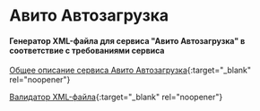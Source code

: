 # Авито Автозагрузка #
#### Генератор XML-файла для сервиса "Авито Автозагрузка" в соответствие с требованиями сервиса ####

[Общее описание сервиса Авито Автозагрузка](https://autoload.avito.ru/format/){:target="_blank" rel="noopener"}

[Валидатор XML-файла](https://autoload.avito.ru/format/xmlcheck/){:target="_blank" rel="noopener"}
